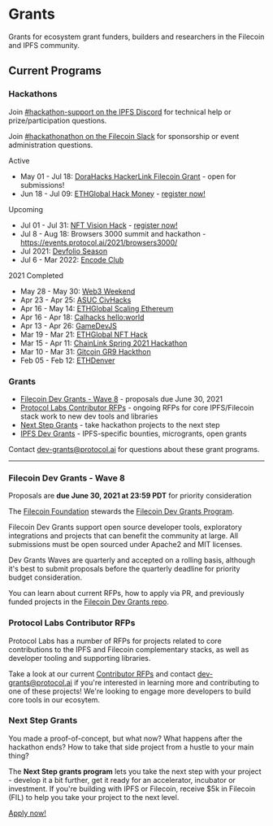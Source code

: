 # Grants

Grants for ecosystem grant funders, builders and researchers in the Filecoin and IPFS community.

## Current Programs

### Hackathons

Join [#hackathon-support on the IPFS Discord](https://discord.gg/vZTcrFePpt) for technical help or prize/participation questions.

Join [#hackathonathon on the Filecoin Slack](https://filecoinproject.slack.com/archives/C01R62TEA2X) for sponsorship or event administration questions.

Active

- May 01 - Jul 18: [DoraHacks HackerLink Filecoin Grant](https://events.protocol.ai/2021/dorahacks/) - open for submissions!
- Jun 18 - Jul 09: [ETHGlobal Hack Money](https://defi.ethglobal.co/) - [register now!](https://hack.ethglobal.co/hackmoney2021/apply)

Upcoming

- Jul 01 - Jul 31: [NFT Vision Hack](https://www.nftvisionhack.com/) - [register now!](https://www.nftvisionhack.com/registration)
- Jul 8 - Aug 18: Browsers 3000 summit and hackathon - https://events.protocol.ai/2021/browsers3000/
- Jul 2021: [Devfolio Season](https://devfolio.co/) 
- Jul 6 - Mar 2022: [Encode Club](https://www.encode.club/)

2021 Completed
- May 28 - May 30: [Web3 Weekend](https://web3.ethglobal.co/)
- Apr 23 - Apr 25: [ASUC CivHacks](https://civhacks.com)
- Apr 16 - May 14: [ETHGlobal Scaling Ethereum](https://scaling.ethglobal.co/)
- Apr 16 - Apr 18: [Calhacks hello:world](https://calhacks.io/)
- Apr 13 - Apr 26: [GameDevJS](https://gamedevjs.com/jam/2021/)
- Mar 19 - Mar 21: [ETHGlobal NFT Hack](https://nfthack.ethglobal.co/)
- Mar 15 - Apr 11: [ChainLink Spring 2021 Hackathon](https://chain.link/hackathon)
- Mar 10 - Mar 31: [Gitcoin GR9 Hackthon](https://gitcoin.co/hackathon/gr9/onboard)
- Feb 05 - Feb 12: [ETHDenver](https://www.ethdenver.com/)

### Grants
- [Filecoin Dev Grants - Wave 8](https://github.com/protocol/grants#filecoin-dev-grants---wave-8) - proposals due June 30, 2021
- [Protocol Labs Contributor RFPs](https://github.com/protocol/grants/blob/main/grant-rfps/contributor-grants.md) - ongoing RFPs for core IPFS/Filecoin stack work to new dev tools and libraries
- [Next Step Grants](https://github.com/protocol/grants#next-step-grants) - take hackathon projects to the next step
- [IPFS Dev Grants](https://github.com/ipfs/devgrants) - IPFS-specific bounties, microgrants, open grants

Contact dev-grants@protocol.ai for questions about these grant programs.

--------


### Filecoin Dev Grants - Wave 8

Proposals are **due June 30, 2021 at 23:59 PDT** for priority consideration

The [Filecoin Foundation](https://fil.org/) stewards the [Filecoin Dev Grants Program](https://github.com/filecoin-project/devgrants).

Filecoin Dev Grants support open source developer tools, exploratory integrations and projects that can benefit the community at large. All submissions must be open sourced under Apache2 and MIT licenses.

Dev Grants Waves are quarterly and accepted on a rolling basis, although it's best to submit proposals before the quarterly deadline for priority budget consideration.

You can learn about current RFPs, how to apply via PR, and previously funded projects in the [Filecoin Dev Grants repo](https://github.com/filecoin-project/devgrants).

### Protocol Labs Contributor RFPs

Protocol Labs has a number of RFPs for projects related to core contributions to the IPFS and Filecoin complementary stacks, as well as developer tooling and supporting libraries.

Take a look at our current [Contributor RFPs](https://github.com/protocol/grants/blob/main/grant-rfps/contributor-grants.md) and contact dev-grants@protocol.ai if you're interested in learning more and contributing to one of these projects! We're looking to engage more developers to build core tools in our ecosytem.

### Next Step Grants

You made a proof-of-concept, but what now? What happens after the hackathon ends? How to take that side project from a hustle to your main thing?

The **Next Step grants program** lets you take the next step with your project - develop it a bit further, get it ready for an accelerator, incubator or investment. If you're building with IPFS or Filecoin, receive $5k in Filecoin (FIL) to help you take your project to the next level.

[Apply now!](https://github.com/ipfs/devgrants)

